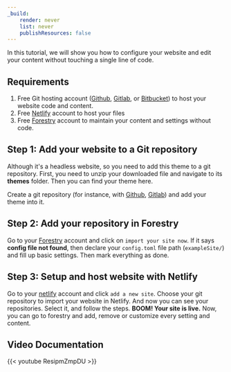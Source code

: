 ```yaml
---
_build:
    render: never
    list: never
    publishResources: false
---
```


In this tutorial, we will show you how to configure your website and edit your content without touching a single line of code. 

## Requirements

1. Free Git hosting account ([Github](https://github.com/), [Gitlab](https://gitlab.com/), or [Bitbucket](https://bitbucket.org/product/)) to host your website code and content.
1. Free [Netlify](https://www.netlify.com/) account to host your files
1. Free [Forestry](https://forestry.io/) account to maintain your content and settings without code.

## Step 1: Add your website to a Git repository

Although it's a headless website, so you need to add this theme to a git repository. First, you need to unzip your downloaded file and navigate to its **themes** folder. Then you can find your theme here. 

Create a git repository (for instance, with [Github](https://github.com/), [Gitlab](https://gitlab.com/)) and add your theme into it.

## Step 2: Add your repository in Forestry

Go to your [Forestry](https://forestry.io/) account and click on `import your site now`. If it says **config file not found**, then declare your `config.toml` file path (`exampleSite/`) and fill up basic settings. Then mark everything as done.

## Step 3: Setup and host website with Netlify

Go to your [netlify](https://netlify.com/) account and click `add a new site`. Choose your git repository to import your website in Netlify. And now you can see your repositories. Select it, and follow the steps. **BOOM! Your site is live.** Now, you can go to forestry and add, remove or customize every setting and content.

## Video Documentation

{{< youtube ResipmZmpDU >}}